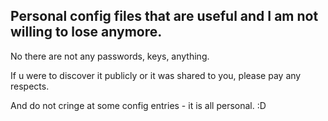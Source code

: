 ## Personal config files that are useful and I am not willing to lose anymore.

No there are not any passwords, keys, anything.

If u were to discover it publicly or it was shared to you, please pay any respects.

And do not cringe at some config entries - it is all personal. :D